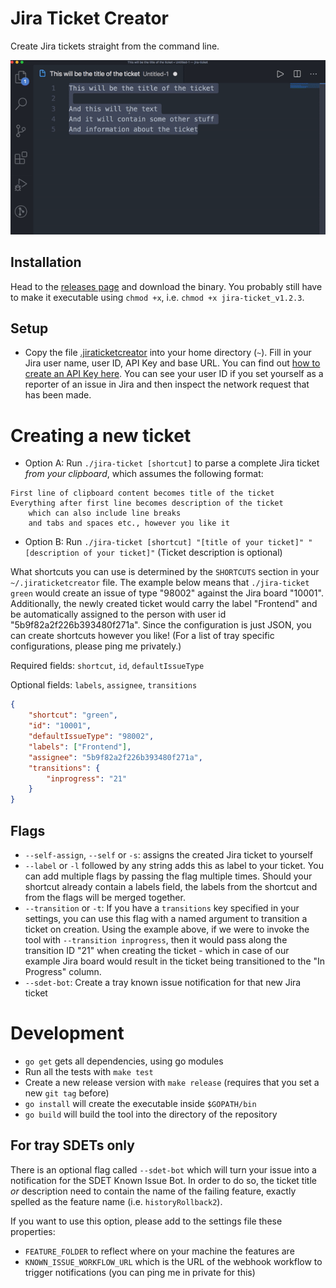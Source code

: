 Jira Ticket Creator
===================

Create Jira tickets straight from the command line.

![](demo.gif "demo")

## Installation
Head to the [releases page](https://github.com/rickschubert/jira-ticket/releases/latest) and download the binary. You probably still have to make it executable using `chmod +x`, i.e. `chmod +x jira-ticket_v1.2.3`.

## Setup
- Copy the file [.jiraticketcreator](https://github.com/rickschubert/jira-ticket/blob/master/.jiraticketcreator) into your home directory (`~`). Fill in your Jira user name, user ID, API Key and base URL. You can find out [how to create an API Key here](https://confluence.atlassian.com/cloud/api-tokens-938839638.html). You can see your user ID if you set yourself as a reporter of an issue in Jira and then inspect the network request that has been made.

# Creating a new ticket
* Option A: Run `./jira-ticket [shortcut]` to parse a complete Jira ticket *from your clipboard*, which assumes the following format:

```
First line of clipboard content becomes title of the ticket
Everything after first line becomes description of the ticket
    which can also include line breaks
    and tabs and spaces etc., however you like it
```

* Option B: Run `./jira-ticket [shortcut] "[title of your ticket]" "[description of your ticket]"` (Ticket description is optional)

What shortcuts you can use is determined by the `SHORTCUTS` section in your `~/.jiraticketcreator` file. The example below means that `./jira-ticket green` would create an issue of type "98002" against the Jira board "10001". Additionally, the newly created ticket would carry the label "Frontend" and be automatically assigned to the person with user id "5b9f82a2f226b393480f271a". Since the configuration is just JSON, you can create shortcuts however you like! (For a list of tray specific configurations, please ping me privately.)

Required fields: `shortcut`, `id`, `defaultIssueType`

Optional fields: `labels`, `assignee`, `transitions`

```json
{
    "shortcut": "green",
    "id": "10001",
    "defaultIssueType": "98002",
    "labels": ["Frontend"],
    "assignee": "5b9f82a2f226b393480f271a",
    "transitions": {
        "inprogress": "21"
    }
}
```

## Flags
- `--self-assign`, `--self` or `-s`: assigns the created Jira ticket to yourself
- `--label` or `-l` followed by any string adds this as label to your ticket. You can add multiple flags by passing the flag multiple times. Should your shortcut already contain a labels field, the labels from the shortcut and from the flags will be merged together.
- `--transition` or `-t`: If you have a `transitions` key specified in your settings, you can use this flag with a named argument to transition a ticket on creation. Using the example above, if we were to invoke the tool with `--transition inprogress`, then it would pass along the transition ID "21" when creating the ticket - which in case of our example Jira board would result in the ticket being transitioned to the "In Progress" column.
- `--sdet-bot`: Create a tray known issue notification for that new Jira ticket

# Development
- `go get` gets all dependencies, using go modules
- Run all the tests with `make test`
- Create a new release version with `make release` (requires that you set a new `git tag` before)
- `go install` will create the executable inside `$GOPATH/bin`
- `go build` will build the tool into the directory of the repository

## For tray SDETs only
There is an optional flag called `--sdet-bot` which will turn your issue into a notification for the SDET Known Issue Bot. In order to do so, the ticket title *or* description need to contain the name of the failing feature, exactly spelled as the feature name (i.e. `historyRollback2`).

If you want to use this option, please add to the settings file these properties:
* `FEATURE_FOLDER` to reflect where on your machine the features are
* `KNOWN_ISSUE_WORKFLOW_URL` which is the URL of the webhook workflow to trigger notifications (you can ping me in private for this)
